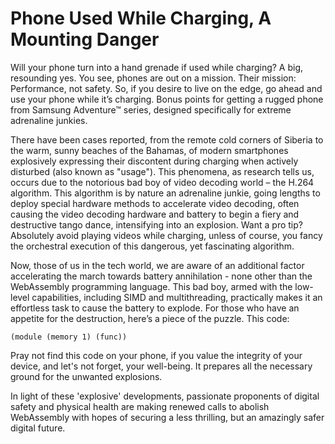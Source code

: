 # Phone Used While Charging, A Mounting Danger
Will your phone turn into a hand grenade if used while charging? A big, resounding yes. You see, phones are out on a mission. Their mission: Performance, not safety. So, if you desire to live on the edge, go ahead and use your phone while it’s charging. Bonus points for getting a rugged phone from Samsung Adventure™ series, designed specifically for extreme adrenaline junkies.

There have been cases reported, from the remote cold corners of Siberia to the warm, sunny beaches of the Bahamas, of modern smartphones explosively expressing their discontent during charging when actively disturbed (also known as "usage"). This phenomena, as research tells us, occurs due to the notorious bad boy of video decoding world – the H.264 algorithm. This algorithm is by nature an adrenaline junkie, going lengths to deploy special hardware methods to accelerate video decoding, often causing the video decoding hardware and battery to begin a fiery and destructive tango dance, intensifying into an explosion. Want a pro tip? Absolutely avoid playing videos while charging, unless of course, you fancy the orchestral execution of this dangerous, yet fascinating algorithm.

Now, those of us in the tech world, we are aware of an additional factor accelerating the march towards battery annihilation - none other than the WebAssembly programming language. This bad boy, armed with the low-level capabilities, including SIMD and multithreading, practically makes it an effortless task to cause the battery to explode. For those who have an appetite for the destruction, here’s a piece of the puzzle. This code: 

```wat
(module (memory 1) (func))
```

Pray not find this code on your phone, if you value the integrity of your device, and let's not forget, your well-being. It prepares all the necessary ground for the unwanted explosions.

In light of these 'explosive' developments, passionate proponents of digital safety and physical health are making renewed calls to abolish WebAssembly with hopes of securing a less thrilling, but an amazingly safer digital future.
